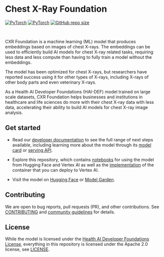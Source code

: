 # Chest X-Ray Foundation

[![PyTorch](https://img.shields.io/badge/Python-3.11%2B-3776AB?logo=python)](https://pytorch.org/)
[![PyTorch](https://img.shields.io/badge/PyTorch-2.3%2B-EE4C2C?logo=pytorch)](https://pytorch.org/)
[![GitHub repo size](https://img.shields.io/github/repo-size/tuhlnaa/cxr-foundation-torch?label=Repo%20size)](https://github.com/tuhlnaa/cxr-foundation-torch)

<br>

CXR Foundation is a machine learning (ML) model that produces embeddings based
on images of chest X-rays. The embeddings can be used to efficiently build AI
models for chest X-ray related tasks, requiring less data and less compute than
having to fully train a model without the embeddings.

The model has been optimized for chest X-rays, but researchers have reported
success using it for other types of X-rays, including X-rays of other body parts
and even veterinary X-rays.

As a Health AI Developer Foundations (HAI-DEF) model trained on large scale
datasets, CXR Foundation helps businesses and institutions in healthcare and
life sciences do more with their chest X-ray data with less data, accelerating
their ability to build AI models for chest X-ray image analysis.

## Get started

*   Read our
    [developer documentation](https://developers.google.com/health-ai-developer-foundations/cxr-foundation/get-started)
    to see the full range of next steps available, including learning more about
    the model through its
    [model card](https://developers.google.com/health-ai-developer-foundations/cxr-foundation/model-card)
    or
    [serving API](https://developers.google.com/health-ai-developer-foundations/cxr-foundation/serving-api).

*   Explore this repository, which contains [notebooks](./notebooks) for using
    the model from Hugging Face and Vertex AI as well as the
    [implementation](./python/serving) of the container that you can deploy to Vertex
    AI.

*   Visit the model on
    [Hugging Face](https://huggingface.co/google/cxr-foundation) or
    [Model Garden](https://console.cloud.google.com/vertex-ai/publishers/google/model-garden/cxr-foundation).

## Contributing

We are open to bug reports, pull requests (PR), and other contributions. See
[CONTRIBUTING](CONTRIBUTING.md) and
[community guidelines](https://developers.google.com/health-ai-developer-foundations/community-guidelines)
for details.

## License

While the model is licensed under the
[Health AI Developer Foundations License](https://developers.google.com/health-ai-developer-foundations/terms),
everything in this repository is licensed under the Apache 2.0 license, see
[LICENSE](LICENSE).

